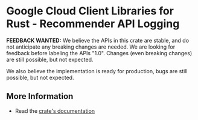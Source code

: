 # Google Cloud Client Libraries for Rust - Recommender API Logging

<!-- Code generated by sidekick. DO NOT EDIT. -->

**FEEDBACK WANTED:** We believe the APIs in this crate are stable, and
do not anticipate any breaking changes are needed. We are looking for
feedback before labeling the APIs "1.0". Changes (even breaking changes)
are still possible, but not expected.

We also believe the implementation is ready for production, bugs are
still possible, but not expected.

## More Information

- Read the [crate's documentation](https://docs.rs/google-cloud-recommender-logging-v1/latest/google-cloud-recommender-logging-v1)


